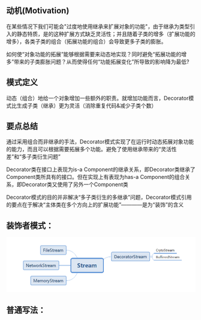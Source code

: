 动机(Motivation)
---------
在某些情况下我们可能会"过度地使用继承来扩展对象的功能"，由于继承为类型引入的静态特质，是的这种扩展方式缺乏灵活性；并且随着子类的增多（扩展功能的增多），各类子类的组合（拓展功能的组合）会导致更多子类的膨胀。

如何使“对象功能的拓展”能够根据需要来动态地实现？同时避免“拓展功能的增多”带来的子类膨胀问题？从而使得任何“功能拓展变化”所导致的影响降为最低?


模式定义
---------
动态（组合）地给一个对象增加一些额外的职责。就增加功能而言，Decorator模式比生成子类（继承）更为灵活（消除重复代码&减少子类个数）


要点总结
---------
通过采用组合而非继承的手法，Decorator模式实现了在运行时动态拓展对象功能的能力，而且可以根据需要拓展多个功能。避免了使用继承带来的“灵活性差”和“多子类衍生问题”

Decorator类在接口上表现为is-a Component的继承关系，即Decorator类继承了Component类所具有的接口。但在实现上有表现为has-a Component的组合关系，即Decorator类又使用了另外一个Component类

Decorator模式的目的并非解决“多子类衍生的多继承”问题，Decorator模式引用的要点在于解决“主体类在多个方向上的扩展功能”————是为“装饰”的含义


装饰者模式：
---------
![Image text](https://github.com/Dylanin1999/Design-Pattern/blob/master/Decorator%EF%BC%88%E8%A3%85%E9%A5%B0%E6%A8%A1%E5%BC%8F%EF%BC%89/img/Decorator.png)


普通写法：
---------

